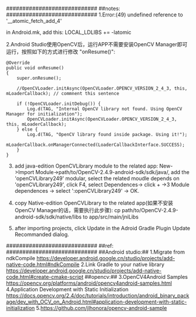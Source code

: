 
############################
##notes:
############################
1.Error:(49) undefined reference to '__atomic_fetch_add_4'

in Android.mk, add this:
LOCAL_LDLIBS +=  -latomic

2.Android Studio使用OpenCV后，运行APP不需要安装OpenCV Manager即可运行，按照如下的方式进行修改 "onResume()":

    @Override
    public void onResume()
    {
        super.onResume();

        //OpenCVLoader.initAsync(OpenCVLoader.OPENCV_VERSION_2_4_3, this, mLoaderCallback); // commnent this sentence

        if (!OpenCVLoader.initDebug()) {
            Log.d(TAG, "Internal OpenCV library not found. Using OpenCV Manager for initialization");
            OpenCVLoader.initAsync(OpenCVLoader.OPENCV_VERSION_2_4_3, this, mLoaderCallback);
        } else {
            Log.d(TAG, "OpenCV library found inside package. Using it!");
            mLoaderCallback.onManagerConnected(LoaderCallbackInterface.SUCCESS);
        }
    }

3. add java-edition OpenCVLibrary module to the related app: 
New->Import Module->path/to/OpenCV-2.4.9-android-sdk/sdk/java/, add the 'openCVLibrary249' modular, select the related moudle depends on 'openCVLibrary249', click F4, select Dependences-> click + ->3 Module dependences -> select ':openCVLibrary249' -> OK.

4. copy Native-edition OpenCVLibrary to the related app(如果不安装OpenCV Manager的话，需要执行此步骤):
cp path/to/OpenCV-2.4.9-android-sdk/sdk/native/libs to app/src/main/jniLibs

5. after importing  projects,  click Update in the Adroid Gradle Plugin Update Recommanded dialog.

############################
##ref:
############################
##Android studio:##
1.Migrate from ndkCompile    		https://developer.android.google.cn/studio/projects/add-native-code.html#ndkCompile
2.Link Gradle to your native library	https://developer.android.google.cn/studio/projects/add-native-code.html#create-cmake-script
##opencv:##
3.OpenCV4Android Samples		https://opencv.org/platforms/android/opencv4android-samples.html
4.Application Development with Static Initialization	https://docs.opencv.org/2.4/doc/tutorials/introduction/android_binary_package/dev_with_OCV_on_Android.html#application-development-with-static-initialization
5.https://github.com/jlhonora/opencv-android-sample


